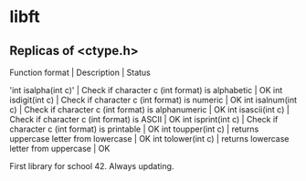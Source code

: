 # libft

## Replicas of <ctype.h>

Function format | Description | Status

'int	isalpha(int c)' | Check if character c (int format) is alphabetic | OK
int	isdigit(int c) | Check if character c (int format) is numeric | OK
int	isalnum(int c) | Check if character c (int format) is alphanumeric | OK
int	isascii(int c) | Check if character c (int format) is ASCII | OK
int	isprint(int c) | Check if character c (int format) is printable | OK
int	toupper(int c) | returns uppercase letter from lowercase | OK
int	tolower(int c) | returns lowercase letter from uppercase | OK



First library for school 42. Always updating.
